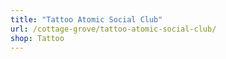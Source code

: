 ```yaml
---
title: "Tattoo Atomic Social Club"
url: /cottage-grove/tattoo-atomic-social-club/
shop: Tattoo
---
```


